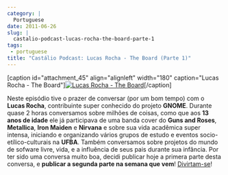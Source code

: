```yaml
---
category: |
  Portuguese
date: 2011-06-26
slug: |
  castalio-podcast-lucas-rocha-the-board-parte-1
tags:
 - portuguese
title: "Castálio Podcast: Lucas Rocha - The Board (Parte 1)"
---
```


\[caption id="attachment_45" align="alignleft" width="180"
caption="Lucas Rocha - The Board"\][![Lucas Rocha - The
Board](http://www.castalio.info/wp-content/uploads/2011/06/lucasrocha.jpg)](http://www.castalio.info/wp-content/uploads/2011/06/lucasrocha.jpg)\[/caption\]

﻿﻿Neste episódio tive o prazer de conversar (por um bom tempo) com o
**Lucas Rocha**, contribuinte super conhecido do projeto **GNOME**.
Durante quase 2 horas conversamos sobre milhões de coisas, como que aos
**13 anos de idade** ele já participava de uma banda cover do **Guns and
Roses**, **Metallica**, **Iron Maiden** e **Nirvana** e sobre sua vida
acadêmica super intensa, iniciando e organizando vários grupos de estudo
e eventos socio-etílico-culturais na **UFBA**. Também conversamos sobre
projetos do mundo de sofware livre, vida, e a influência de seus pais
durante sua infância. Por ter sido uma conversa muito boa, decidi
publicar hoje a primera parte desta conversa, e **publicar a segunda
parte na semana que vem**! [Divirtam-se](http://wp.me/p1mMfJ-I)!
